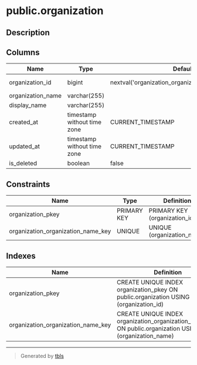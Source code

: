 # public.organization

## Description

## Columns

| Name              | Type                        | Default                                               | Nullable | Children                                                                                            | Parents | Comment |
| ----------------- | --------------------------- | ----------------------------------------------------- | -------- | --------------------------------------------------------------------------------------------------- | ------- | ------- |
| organization_id   | bigint                      | nextval('organization_organization_id_seq'::regclass) | false    | [public.organization_member](public.organization_member.md) [public.workspace](public.workspace.md) |         |         |
| organization_name | varchar(255)                |                                                       | false    |                                                                                                     |         |         |
| display_name      | varchar(255)                |                                                       | false    |                                                                                                     |         |         |
| created_at        | timestamp without time zone | CURRENT_TIMESTAMP                                     | false    |                                                                                                     |         |         |
| updated_at        | timestamp without time zone | CURRENT_TIMESTAMP                                     | false    |                                                                                                     |         |         |
| is_deleted        | boolean                     | false                                                 | false    |                                                                                                     |         |         |

## Constraints

| Name                               | Type        | Definition                    |
| ---------------------------------- | ----------- | ----------------------------- |
| organization_pkey                  | PRIMARY KEY | PRIMARY KEY (organization_id) |
| organization_organization_name_key | UNIQUE      | UNIQUE (organization_name)    |

## Indexes

| Name                               | Definition                                                                                                    |
| ---------------------------------- | ------------------------------------------------------------------------------------------------------------- |
| organization_pkey                  | CREATE UNIQUE INDEX organization_pkey ON public.organization USING btree (organization_id)                    |
| organization_organization_name_key | CREATE UNIQUE INDEX organization_organization_name_key ON public.organization USING btree (organization_name) |

---

> Generated by [tbls](https://github.com/k1LoW/tbls)
